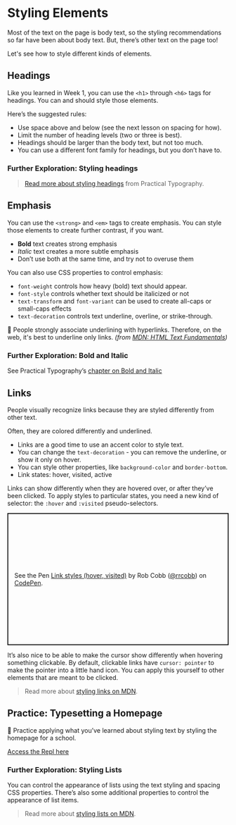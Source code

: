 # Styling Elements

Most of the text on the page is body text, so the styling recommendations so far
have been about body text. But, there’s other text on the page too!

Let's see how to style different kinds of elements.

## Headings

Like you learned in Week 1, you can use the `<h1>` through `<h6>` tags for
headings. You can and should style those elements.

Here’s the suggested rules:

- Use space above and below (see the next lesson on spacing for how).
- Limit the number of heading levels (two or three is best).
- Headings should be larger than the body text, but not too much.
- You can use a different font family for headings, but you don’t have to.

### Further Exploration: Styling headings

> [Read more about styling headings](https://practicaltypography.com/headings.html) from Practical Typography.

## Emphasis

You can use the `<strong>` and `<em>` tags to create emphasis. You can style
those elements to create further contrast, if you want.

- **Bold** text creates strong emphasis
- *Italic* text creates a more subtle emphasis
- Don’t use both at the same time, and try not to overuse them

You can also use CSS properties to control emphasis:

- `font-weight` controls how heavy (bold) text should appear.
- `font-style` controls whether text should be italicized or not
- `text-transform` and `font-variant` can be used to create all-caps or small-caps effects
- `text-decoration` controls text underline, overline, or strike-through.

<aside>

🚧 People strongly associate underlining with hyperlinks. Therefore, on the web, it's best to underline only links.
*(from [MDN: HTML Text Fundamentals](https://developer.mozilla.org/en-US/docs/Learn/HTML/Introduction_to_HTML/HTML_text_fundamentals))*

</aside>

### Further Exploration: Bold and Italic

See Practical Typography’s [chapter on Bold and Italic](https://practicaltypography.com/bold-or-italic.html)

## Links

People visually recognize links because they are styled differently from other text.

Often, they are colored differently and underlined.

- Links are a good time to use an accent color to style text.
- You can change the `text-decoration` - you can remove the underline, or show
  it only on hover.
- You can style other properties, like `background-color` and `border-bottom`.
- Link states: hover, visited, active

Links can show differently when they are hovered over, or after they’ve been
clicked. To apply styles to particular states, you need a new kind of selector:
the `:hover` and `:visited` pseudo-selectors.

<p class="codepen" data-height="300" data-default-tab="css,result" data-slug-hash="QWxpapp" data-editable="true" data-user="rrcobb" style="height: 300px; box-sizing: border-box; display: flex; align-items: center; justify-content: center; border: 2px solid; margin: 1em 0; padding: 1em;">
  <span>See the Pen <a href="https://codepen.io/rrcobb/pen/QWxpapp">
  Link styles (hover, visited)</a> by Rob Cobb (<a href="https://codepen.io/rrcobb">@rrcobb</a>)
  on <a href="https://codepen.io">CodePen</a>.</span>
</p>
<script async src="https://cpwebassets.codepen.io/assets/embed/ei.js"></script>

It’s also nice to be able to make the cursor show differently when hovering something clickable. By default, clickable links have `cursor: pointer` to make the pointer into a little hand icon. You can apply this yourself to other elements that are meant to be clicked.

> Read more about [styling links on MDN](https://developer.mozilla.org/en-US/docs/Learn/CSS/Styling_text/Styling_links).

## Practice: Typesetting a Homepage

<aside>

🏫 Practice applying what you’ve learned about styling text by styling the homepage for a school.

[Access the Repl here](https://replit.com/team/tk9-wf/Typesetting-a-community-college-homepage)

</aside>

### Further Exploration: Styling Lists

You can control the appearance of lists using the text styling and spacing CSS
properties. There’s also some additional properties to control the appearance
of list items.

> Read more about [styling lists on MDN](https://developer.mozilla.org/en-US/docs/Learn/CSS/Styling_text/Styling_lists).
